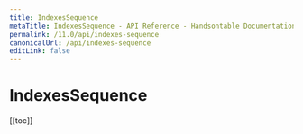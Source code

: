 ```yaml
---
title: IndexesSequence
metaTitle: IndexesSequence - API Reference - Handsontable Documentation
permalink: /11.0/api/indexes-sequence
canonicalUrl: /api/indexes-sequence
editLink: false
---
```


# IndexesSequence

[[toc]]
